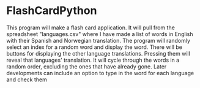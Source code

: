 # FlashCardPython
This program will make a flash card application. It will pull from the spreadsheet "languages.csv" where I have made a list of words in English with their Spanish and Norwegian translation. The program will randomly select an index for a random word and display the word. There will be buttons for displaying the other language translations. Pressing them will reveal that languages' translation. It will cycle through the words in a random order, excluding the ones that have already gone. Later developments can include an option to type in the word for each language and check them
